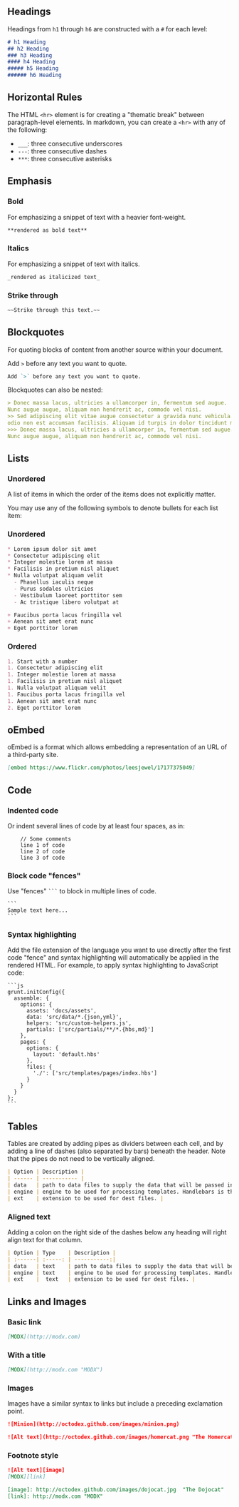 ## Headings

Headings from `h1` through `h6` are constructed with a `#` for each level:

```markdown
# h1 Heading
## h2 Heading
### h3 Heading
#### h4 Heading
##### h5 Heading
###### h6 Heading
```

## Horizontal Rules

The HTML `<hr>` element is for creating a "thematic break" between paragraph-level elements. In markdown, you can create a `<hr>` with any of the following:

* `___`: three consecutive underscores
* `---`: three consecutive dashes
* `***`: three consecutive asterisks


## Emphasis

### Bold
For emphasizing a snippet of text with a heavier font-weight.

```markdown
**rendered as bold text**
```
### Italics
For emphasizing a snippet of text with italics.

```markdown
_rendered as italicized text_
```

### Strike through

```markdown
~~Strike through this text.~~
```

## Blockquotes
For quoting blocks of content from another source within your document.

Add `>` before any text you want to quote. 

```markdown
Add `>` before any text you want to quote. 
```

Blockquotes can also be nested:

```markdown
> Donec massa lacus, ultricies a ullamcorper in, fermentum sed augue. 
Nunc augue augue, aliquam non hendrerit ac, commodo vel nisi. 
>> Sed adipiscing elit vitae augue consectetur a gravida nunc vehicula. Donec auctor 
odio non est accumsan facilisis. Aliquam id turpis in dolor tincidunt mollis ac eu diam.
>>> Donec massa lacus, ultricies a ullamcorper in, fermentum sed augue. 
Nunc augue augue, aliquam non hendrerit ac, commodo vel nisi. 
```

## Lists

### Unordered
A list of items in which the order of the items does not explicitly matter.

You may use any of the following symbols to denote bullets for each list item:

### Unordered

```markdown
* Lorem ipsum dolor sit amet
* Consectetur adipiscing elit
* Integer molestie lorem at massa
* Facilisis in pretium nisl aliquet
* Nulla volutpat aliquam velit
  - Phasellus iaculis neque
  - Purus sodales ultricies
  - Vestibulum laoreet porttitor sem
  - Ac tristique libero volutpat at

+ Faucibus porta lacus fringilla vel
+ Aenean sit amet erat nunc
+ Eget porttitor lorem
```

### Ordered

```markdown
1. Start with a number 
1. Consectetur adipiscing elit
1. Integer molestie lorem at massa
1. Facilisis in pretium nisl aliquet
1. Nulla volutpat aliquam velit
1. Faucibus porta lacus fringilla vel
1. Aenean sit amet erat nunc
2. Eget porttitor lorem
```

## oEmbed
oEmbed is a format which allows embedding a representation of an URL of a third-party site.

```markdown
[embed https://www.flickr.com/photos/leesjewel/17177375049]
```

## Code

### Indented code

Or indent several lines of code by at least four spaces, as in:

```
    // Some comments
    line 1 of code
    line 2 of code
    line 3 of code
```

### Block code "fences"

Use "fences"  ```` ``` ```` to block in multiple lines of code. 

    ```
    Sample text here...
    ```


### Syntax highlighting
Add the file extension of the language you want to use directly after the first code "fence" and syntax highlighting will automatically be applied in the rendered HTML. For example, to apply syntax highlighting to JavaScript code:



    ```js
    grunt.initConfig({
      assemble: {
        options: {
          assets: 'docs/assets',
          data: 'src/data/*.{json,yml}',
          helpers: 'src/custom-helpers.js',
          partials: ['src/partials/**/*.{hbs,md}']
        },
        pages: {
          options: {
            layout: 'default.hbs'
          },
          files: {
            './': ['src/templates/pages/index.hbs']
          }
        }
      }
    };
    ```
    




## Tables
Tables are created by adding pipes as dividers between each cell, and by adding a line of dashes (also separated by bars) beneath the header. Note that the pipes do not need to be vertically aligned.

```markdown
| Option | Description |
| ------ | ----------- |
| data   | path to data files to supply the data that will be passed into templates. |
| engine | engine to be used for processing templates. Handlebars is the default. |
| ext    | extension to be used for dest files. |
```


### Aligned text

Adding a colon on the right side of the dashes below any heading will right align text for that column.

```markdown
| Option | Type    | Description |
| :------| :-----: | -----------:|
| data   | text    | path to data files to supply the data that will be passed into templates. |
| engine | text    | engine to be used for processing templates. Handlebars is the default. |
| ext    |  text   | extension to be used for dest files. |
```

## Links and Images

### Basic link

```markdown
[MODX](http://modx.com)
```

### With a title

```markdown
[MODX](http://modx.com "MODX")
```

### Images
Images have a similar syntax to links but include a preceding exclamation point.

```markdown
![Minion](http://octodex.github.com/images/minion.png)
```


```markdown
![Alt text](http://octodex.github.com/images/homercat.png "The Homercat")
```

### Footnote style

```markdown
![Alt text][image]
[MODX][link]

[image]: http://octodex.github.com/images/dojocat.jpg  "The Dojocat"
[link]: http://modx.com "MODX"
```

